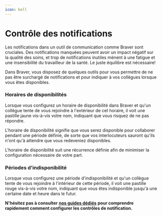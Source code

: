 ```yaml
---
icon: bell
---
```


# Contrôle des notifications

Les notifications dans un outil de communication comme Braver sont cruciales. Des notifications manquées peuvent avoir un impact négatif sur la qualité des soins, et trop de notifications inutiles mènent à une fatigue et une insensibilité du travailleur de la santé. Le juste équilibre est nécessaire!

Dans Braver, vous disposez de quelques outils pour vous permettre de ne pas être surchargé de notifications et pour indiquer à vos collègues lorsque vous êtes disponibles.

### Horaires de disponibilités

Lorsque vous configurez un horaire de disponibilité dans Braver et qu'un collègue tente de vous rejoindre à l'extérieur de cet horaire, il voit une pastille jaune vis-à-vis votre nom, indiquant que vous risquez de ne pas répondre.&#x20;

L'horaire de disponibilité signifie que vous serez disponible pour collaborer pendant une période définie, de sorte que vos interlocuteurs sauront qu'ils n'ont qu'à attendre que vous redeveniez disponibles.

L'horaire de disponibilité suit une récurrence définie afin de minimiser la configuration nécessaire de votre part.

### Périodes d'indisponibilité

Lorsque vous configurez une période d'indisponibilité et qu'un collègue tente de vous rejoindre à l'intérieur de cette période, il voit une pastille rouge vis-à-vis votre nom, indiquant que vous êtes indisponible jusqu'à une certaine date et heure dans le futur.

**N'hésitez pas à consulter** [**nos guides dédiés**](https://support.braver.net/guides/pour-les-professionnels/gestion-des-notifications) **pour comprendre rapidement comment configurer les contrôles de notification.**